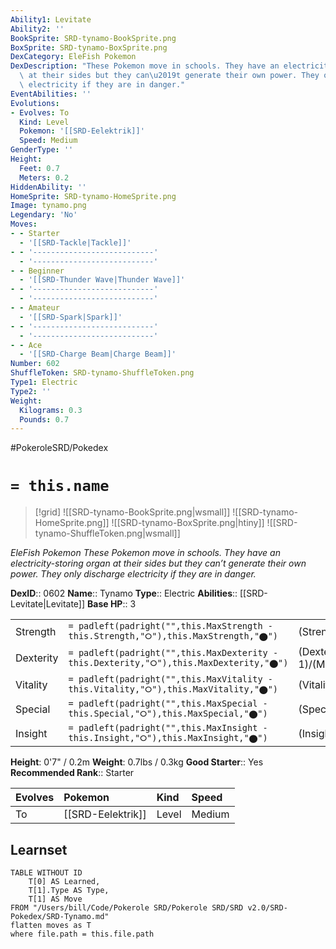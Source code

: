 ```yaml
---
Ability1: Levitate
Ability2: ''
BookSprite: SRD-tynamo-BookSprite.png
BoxSprite: SRD-tynamo-BoxSprite.png
DexCategory: EleFish Pokemon
DexDescription: "These Pokemon move in schools. They have an electricity-storing organ\
  \ at their sides but they can\u2019t generate their own power. They only discharge\
  \ electricity if they are in danger."
EventAbilities: ''
Evolutions:
- Evolves: To
  Kind: Level
  Pokemon: '[[SRD-Eelektrik]]'
  Speed: Medium
GenderType: ''
Height:
  Feet: 0.7
  Meters: 0.2
HiddenAbility: ''
HomeSprite: SRD-tynamo-HomeSprite.png
Image: tynamo.png
Legendary: 'No'
Moves:
- - Starter
  - '[[SRD-Tackle|Tackle]]'
- - '---------------------------'
  - '---------------------------'
- - Beginner
  - '[[SRD-Thunder Wave|Thunder Wave]]'
- - '---------------------------'
  - '---------------------------'
- - Amateur
  - '[[SRD-Spark|Spark]]'
- - '---------------------------'
  - '---------------------------'
- - Ace
  - '[[SRD-Charge Beam|Charge Beam]]'
Number: 602
ShuffleToken: SRD-tynamo-ShuffleToken.png
Type1: Electric
Type2: ''
Weight:
  Kilograms: 0.3
  Pounds: 0.7
---
```


#PokeroleSRD/Pokedex

# `= this.name`

> [!grid]
> ![[SRD-tynamo-BookSprite.png|wsmall]]
> ![[SRD-tynamo-HomeSprite.png]]
> ![[SRD-tynamo-BoxSprite.png|htiny]]
> ![[SRD-tynamo-ShuffleToken.png|wsmall]]


*EleFish Pokemon*
*These Pokemon move in schools. They have an electricity-storing organ at their sides but they can’t generate their own power. They only discharge electricity if they are in danger.*

**DexID**:: 0602
**Name**:: Tynamo
**Type**:: Electric
**Abilities**:: [[SRD-Levitate|Levitate]]
**Base HP**:: 3

|           |                                                                                        |                                          |
| --------- | -------------------------------------------------------------------------------------- | ---------------------------------------- |
| Strength  | `= padleft(padright("",this.MaxStrength - this.Strength,"⭘"),this.MaxStrength,"⬤")`    | (Strength::2)/(MaxStrength::4)   |
| Dexterity | `= padleft(padright("",this.MaxDexterity - this.Dexterity,"⭘"),this.MaxDexterity,"⬤")` | (Dexterity:: 1)/(MaxDexterity::3) |
| Vitality  | `= padleft(padright("",this.MaxVitality - this.Vitality,"⭘"),this.MaxVitality,"⬤")`    | (Vitality::2)/(MaxVitality::4)   |
| Special   | `= padleft(padright("",this.MaxSpecial - this.Special,"⭘"),this.MaxSpecial,"⬤")`       | (Special::2)/(MaxSpecial::4)     |
| Insight   | `= padleft(padright("",this.MaxInsight - this.Insight,"⭘"),this.MaxInsight,"⬤")`       | (Insight::1)/(MaxInsight::3)     |

**Height**: 0'7" / 0.2m
**Weight**: 0.7lbs / 0.3kg
**Good Starter**:: Yes
**Recommended Rank**:: Starter

| Evolves   | Pokemon           | Kind   | Speed   |
|:----------|:------------------|:-------|:--------|
| To        | [[SRD-Eelektrik]] | Level  | Medium  |

## Learnset

```dataview
TABLE WITHOUT ID
    T[0] AS Learned,
    T[1].Type AS Type,
    T[1] AS Move
FROM "/Users/bill/Code/Pokerole SRD/Pokerole SRD/SRD v2.0/SRD-Pokedex/SRD-Tynamo.md"
flatten moves as T
where file.path = this.file.path
```
